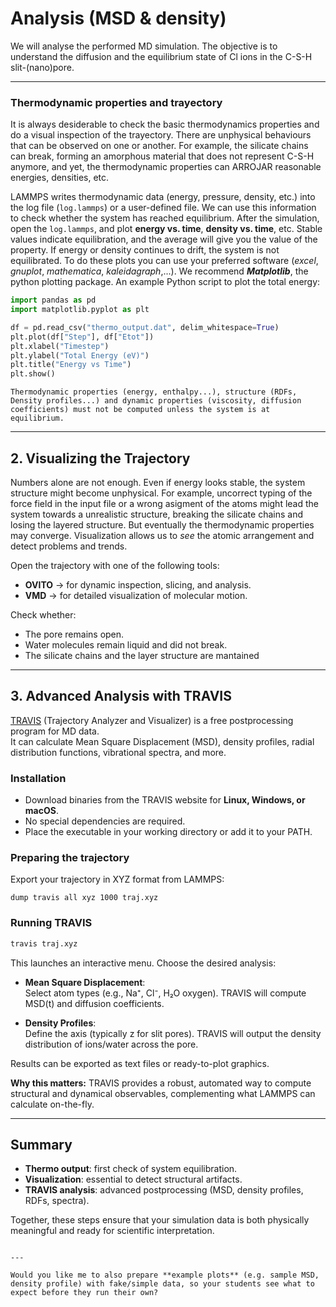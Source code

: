 # Analysis (MSD & density)

We will analyse the performed MD simulation. The objective is to understand the diffusion and the equilibrium state of Cl ions in the C-S-H slit-(nano)pore.

---
### Thermodynamic properties and trayectory

It is always desiderable to check the basic thermodynamics properties and do a visual inspection of the trayectory. There are unphysical behaviours that can be observed on one or another. For example, the silicate chains can break, forming an amorphous material that does not represent C-S-H anymore, and yet, the thermodynamic properties can ARROJAR reasonable energies, densities, etc. 

LAMMPS writes thermodynamic data (energy, pressure, density, etc.) into the log file (`log.lammps`) or a user-defined file.  We can use this information to check whether the system has reached equilibrium. After the simulation, open the `log.lammps`, and plot **energy vs. time**, **density vs. time**, etc. Stable values indicate equilibration, and the average will give you the value of the property. If energy or density continues to drift, the system is not equilibrated. To do these plots you can use your preferred software (_excel_, _gnuplot_, _mathematica_, _kaleidagraph_,...). We recommend **_Matplotlib_**, the python plotting package. An example Python script to plot the total energy:

```python
import pandas as pd
import matplotlib.pyplot as plt

df = pd.read_csv("thermo_output.dat", delim_whitespace=True)
plt.plot(df["Step"], df["Etot"])
plt.xlabel("Timestep")
plt.ylabel("Total Energy (eV)")
plt.title("Energy vs Time")
plt.show()
```

```{caution}
Thermodynamic properties (energy, enthalpy...), structure (RDFs, Density profiles...) and dynamic properties (viscosity, diffusion coefficients) must not be computed unless the system is at equilibrium.
```

---

## 2. Visualizing the Trajectory

Numbers alone are not enough. Even if energy looks stable, the system structure might become unphysical. For example, uncorrect typing of the force field in the input file or a wrong asigment of the atoms might lead the system towards a unrealistic structure, breaking the silicate chains and losing the layered structure. But eventually the thermodynamic properties may converge. Visualization allows us to *see* the atomic arrangement and detect problems and trends.

Open the trajectory with one of the following tools:
- **OVITO** → for dynamic inspection, slicing, and analysis.  
- **VMD** → for detailed visualization of molecular motion.  

Check whether:
- The pore remains open.  
- Water molecules remain liquid and did not break.  
- The silicate chains and the layer structure are mantained

---

## 3. Advanced Analysis with TRAVIS

[TRAVIS](https://www.travis-analyzer.de) (Trajectory Analyzer and Visualizer) is a free postprocessing program for MD data.  
It can calculate Mean Square Displacement (MSD), density profiles, radial distribution functions, vibrational spectra, and more.

### Installation
- Download binaries from the TRAVIS website for **Linux, Windows, or macOS**.  
- No special dependencies are required.  
- Place the executable in your working directory or add it to your PATH.

### Preparing the trajectory
Export your trajectory in XYZ format from LAMMPS:

```lammps
dump travis all xyz 1000 traj.xyz
```

### Running TRAVIS
```bash
travis traj.xyz
```

This launches an interactive menu. Choose the desired analysis:

- **Mean Square Displacement**:  
  Select atom types (e.g., Na⁺, Cl⁻, H₂O oxygen). TRAVIS will compute MSD(t) and diffusion coefficients.  

- **Density Profiles**:  
  Define the axis (typically z for slit pores). TRAVIS will output the density distribution of ions/water across the pore.  

Results can be exported as text files or ready-to-plot graphics.

**Why this matters:** TRAVIS provides a robust, automated way to compute structural and dynamical observables, complementing what LAMMPS can calculate on-the-fly.

---

## Summary

- **Thermo output**: first check of system equilibration.  
- **Visualization**: essential to detect structural artifacts.  
- **TRAVIS analysis**: advanced postprocessing (MSD, density profiles, RDFs, spectra).  

Together, these steps ensure that your simulation data is both physically meaningful and ready for scientific interpretation.
```

---

Would you like me to also prepare **example plots** (e.g. sample MSD, density profile) with fake/simple data, so your students see what to expect before they run their own?
